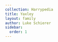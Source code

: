 ```yaml
---
collection: Harrypedia
title: Yaxley
layout: family
author: Luke Schierer
sidebar:
  order: 1
---
```

